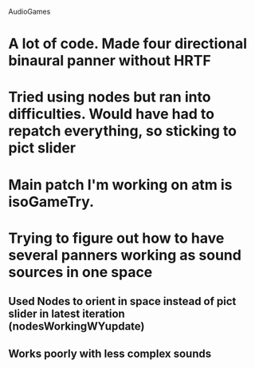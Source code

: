 AudioGames
# A lot of code. Made four directional binaural panner without HRTF
# Tried using nodes but ran into difficulties. Would have had to repatch everything, so sticking to pict slider
# Main patch I'm working on atm is isoGameTry. 
# Trying to figure out how to have several panners working as sound sources in one space
## Used Nodes to orient in space instead of pict slider in latest iteration (nodesWorkingWYupdate)
## Works poorly with less complex sounds
